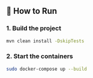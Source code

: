 ## 🚀 How to Run

### 1. Build the project

```bash
mvn clean install -DskipTests
```

### 2. Start the containers

```bash
sudo docker-compose up --build
```
